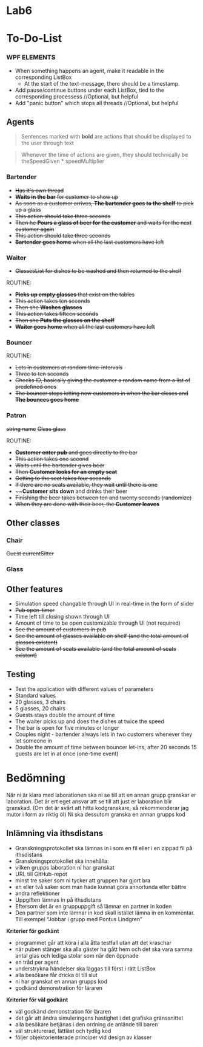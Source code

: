 # Lab6

# To-Do-List
### WPF ELEMENTS
* When something happens an agent, make it readable in the corresponding ListBox
  * At the start of the text-message, there should be a timestamp.
* Add pause/continue buttons under each ListBox, tied to the corresponding processess //Optional, but helpful
* Add "panic button" which stops all threads //Optional, but helpful
  
## Agents
> Sentences marked with **bold** are actions that should be displayed to the user through text

> Whenever the time of actions are given, they should technically be theSpeedGiven * speedMultiplier
### Bartender
* ~~Has it's own thread~~
* ~~**Waits in the bar** for customer to show up~~
* ~~As soon as a customer arrives, **The bartender goes to the shelf** to pick up a glass~~
 * ~~This action should take three seconds~~
* ~~Then he **Pours a glass of beer for the customer** and waits for the next customer again~~
 * ~~This action should take three seconds~~
* ~~**Bartender goes home** when all the last customers have left~~

### Waiter
* ~~GlassesList for dishes to be washed and then returned to the shelf~~

ROUTINE:
* ~~**Picks up empty glasses** that exist on the tables~~
 * ~~This action takes ten seconds~~
* ~~Then she **Washes glasses**~~
 * ~~This action takes fifteen seconds~~
* ~~Then she **Puts the glasses on the shelf**~~
* ~~**Waiter goes home** when all the last customers have left~~

### Bouncer
ROUTINE:
* ~~Lets in customers at random time-intervals~~
 * ~~Three to ten seconds~~
* ~~Checks ID, basically giving the customer a random name from a list of predefined ones~~
* ~~The bouncer stops letting new customers in when the bar closes and **The bounces goes home**~~

### Patron
~~string name~~
~~Glass glass~~

ROUTINE:
* ~~**Customer enter pub** and goes directly to the bar~~
 * ~~This action takes one second~~
* ~~Waits until the bartender gives beer~~
* ~~Then **Customer looks for an empty seat**~~
 * ~~Getting to the seat takes four seconds~~
 * ~~If there are no seats available, they wait until there is one~~
* ~~**Customer sits down** and drinks their beer
 * ~~Finishing the beer takes between ten and twenty seconds (randomize)~~
* ~~When they are done with their beer, the **Customer leaves**~~

## Other classes
### Chair
~~Guest currentSitter~~

### Glass

## Other features
* Simulation speed changable through UI in real-time in the form of slider
* ~~Pub open-timer~~
 * Time left till closing shown through UI
 * Amount of time to be open customizable through UI (not required)
* ~~See the amount of customers in pub~~
* ~~See the amount of glasses available on shelf (and the total amount of glasses existent)~~
* ~~See the amount of seats available (and the total amount of seats existent)~~

## Testing
* Test the application with different values of parameters
 * Standard values
 * 20 glasses, 3 chairs
 * 5 glasses, 20 chairs
 * Guests stays double the amount of time
 * The waiter picks up and does the dishes at twice the speed
 * The bar is open for five minutes or longer
 * Couples night - bartender always lets in two customers whenever they let someone in
 * Double the amount of time between bouncer let-ins, after 20 seconds 15 guests are let in at once (one-time event)
 
# Bedömning
När ni är klara med laborationen ska ni se till att en annan grupp granskar er laboration. Det är ert eget ansvar att se till att just er laboration blir granskad. (Om det är svårt att hitta kodgranskare, så rekommenderar jag mutor i form av riktig öl) Ni ska dessutom granska en annan grupps kod

## Inlämning via ithsdistans
* Granskningsprotokollet ska lämnas in i som en fil eller i en zippad fil på ithsdistans
* Granskningsprotokollet ska innehålla:
 * vilken grupps laboration ni har granskat
 * URL till GitHub-repot
 * minst tre saker som ni tycker att gruppen har gjort bra
 * en eller två saker som man hade kunnat göra annorlunda eller bättre
 * andra reflektioner
* Uppgiften lämnas in på ithsdistans
* Eftersom det är en gruppuppgift så lämnar en partner in koden
* Den partner som inte lämnar in kod skall istället lämna in en kommentar. Till exempel
“Jobbar i grupp med Pontus Lindgren”

**Kriterier för godkänt**
* programmet går att köra i alla åtta testfall utan att det kraschar
* när puben stänger ska alla gäster ha gått hem och det ska vara samma antal glas och lediga stolar som när den öppnade
* en tråd per agent
* understrykna händelser ska läggas till först i rätt ListBox
* alla besökare får dricka öl till slut
* ni har granskat en annan grupps kod
* godkänd demonstration för läraren

**Kriterier för väl godkänt**
* väl godkänd demonstration för läraren
* det går att ändra simuleringens hastighet i det grafiska gränssnittet
* alla besökare betjänas i den ordning de anlände till baren
* väl strukturerad, lättläst och tydlig kod
* följer objektorienterade principer vid design av klasser
